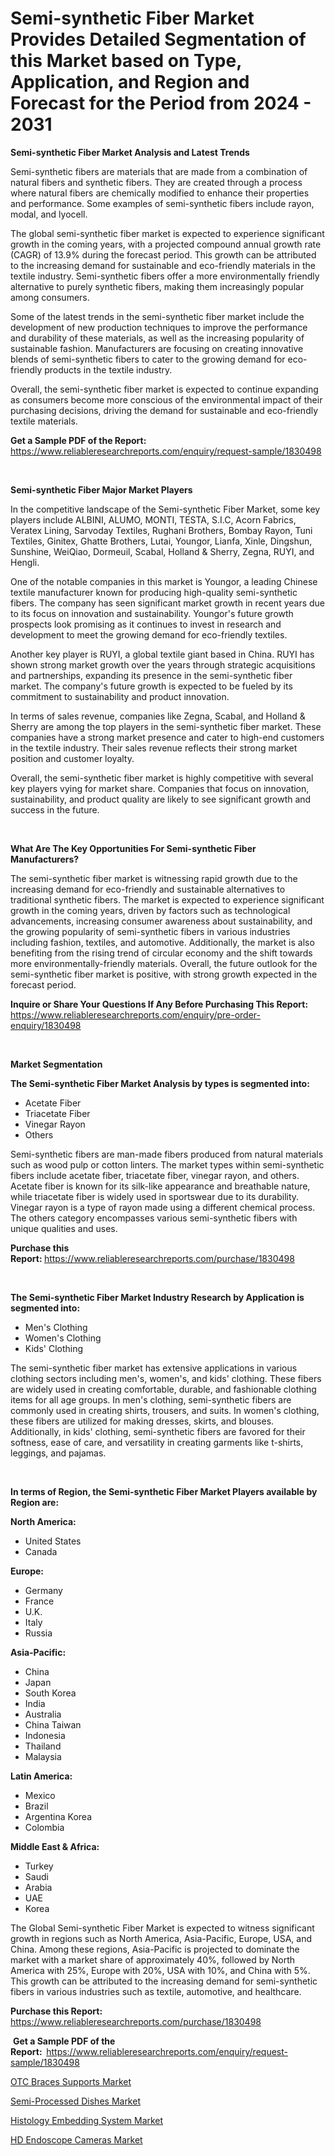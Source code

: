 <p><h1>Semi-synthetic Fiber Market Provides Detailed Segmentation of this Market based on Type, Application, and Region and Forecast for the Period from 2024 - 2031</h1></p><p><strong>Semi-synthetic Fiber Market Analysis and Latest Trends</strong></p>
<p><p>Semi-synthetic fibers are materials that are made from a combination of natural fibers and synthetic fibers. They are created through a process where natural fibers are chemically modified to enhance their properties and performance. Some examples of semi-synthetic fibers include rayon, modal, and lyocell.</p><p>The global semi-synthetic fiber market is expected to experience significant growth in the coming years, with a projected compound annual growth rate (CAGR) of 13.9% during the forecast period. This growth can be attributed to the increasing demand for sustainable and eco-friendly materials in the textile industry. Semi-synthetic fibers offer a more environmentally friendly alternative to purely synthetic fibers, making them increasingly popular among consumers.</p><p>Some of the latest trends in the semi-synthetic fiber market include the development of new production techniques to improve the performance and durability of these materials, as well as the increasing popularity of sustainable fashion. Manufacturers are focusing on creating innovative blends of semi-synthetic fibers to cater to the growing demand for eco-friendly products in the textile industry.</p><p>Overall, the semi-synthetic fiber market is expected to continue expanding as consumers become more conscious of the environmental impact of their purchasing decisions, driving the demand for sustainable and eco-friendly textile materials.</p></p>
<p><strong>Get a Sample PDF of the Report:&nbsp;</strong> <a href="https://www.reliableresearchreports.com/enquiry/request-sample/1830498">https://www.reliableresearchreports.com/enquiry/request-sample/1830498</a></p>
<p>&nbsp;</p>
<p><strong>Semi-synthetic Fiber Major Market Players</strong></p>
<p><p>In the competitive landscape of the Semi-synthetic Fiber Market, some key players include ALBINI, ALUMO, MONTI, TESTA, S.I.C, Acorn Fabrics, Veratex Lining, Sarvoday Textiles, Rughani Brothers, Bombay Rayon, Tuni Textiles, Ginitex, Ghatte Brothers, Lutai, Youngor, Lianfa, Xinle, Dingshun, Sunshine, WeiQiao, Dormeuil, Scabal, Holland & Sherry, Zegna, RUYI, and Hengli. </p><p>One of the notable companies in this market is Youngor, a leading Chinese textile manufacturer known for producing high-quality semi-synthetic fibers. The company has seen significant market growth in recent years due to its focus on innovation and sustainability. Youngor's future growth prospects look promising as it continues to invest in research and development to meet the growing demand for eco-friendly textiles.</p><p>Another key player is RUYI, a global textile giant based in China. RUYI has shown strong market growth over the years through strategic acquisitions and partnerships, expanding its presence in the semi-synthetic fiber market. The company's future growth is expected to be fueled by its commitment to sustainability and product innovation.</p><p>In terms of sales revenue, companies like Zegna, Scabal, and Holland & Sherry are among the top players in the semi-synthetic fiber market. These companies have a strong market presence and cater to high-end customers in the textile industry. Their sales revenue reflects their strong market position and customer loyalty.</p><p>Overall, the semi-synthetic fiber market is highly competitive with several key players vying for market share. Companies that focus on innovation, sustainability, and product quality are likely to see significant growth and success in the future.</p></p>
<p>&nbsp;</p>
<p><strong>What Are The Key Opportunities For Semi-synthetic Fiber Manufacturers?</strong></p>
<p><p>The semi-synthetic fiber market is witnessing rapid growth due to the increasing demand for eco-friendly and sustainable alternatives to traditional synthetic fibers. The market is expected to experience significant growth in the coming years, driven by factors such as technological advancements, increasing consumer awareness about sustainability, and the growing popularity of semi-synthetic fibers in various industries including fashion, textiles, and automotive. Additionally, the market is also benefiting from the rising trend of circular economy and the shift towards more environmentally-friendly materials. Overall, the future outlook for the semi-synthetic fiber market is positive, with strong growth expected in the forecast period.</p></p>
<p><strong>Inquire or Share Your Questions If Any Before Purchasing This Report:</strong> <a href="https://www.reliableresearchreports.com/enquiry/pre-order-enquiry/1830498">https://www.reliableresearchreports.com/enquiry/pre-order-enquiry/1830498</a></p>
<p>&nbsp;</p>
<p><strong>Market Segmentation</strong></p>
<p><strong>The Semi-synthetic Fiber Market Analysis by types is segmented into:</strong></p>
<p><ul><li>Acetate Fiber</li><li>Triacetate Fiber</li><li>Vinegar Rayon</li><li>Others</li></ul></p>
<p><p>Semi-synthetic fibers are man-made fibers produced from natural materials such as wood pulp or cotton linters. The market types within semi-synthetic fibers include acetate fiber, triacetate fiber, vinegar rayon, and others. Acetate fiber is known for its silk-like appearance and breathable nature, while triacetate fiber is widely used in sportswear due to its durability. Vinegar rayon is a type of rayon made using a different chemical process. The others category encompasses various semi-synthetic fibers with unique qualities and uses.</p></p>
<p><strong>Purchase this Report:&nbsp;</strong><a href="https://www.reliableresearchreports.com/purchase/1830498">https://www.reliableresearchreports.com/purchase/1830498</a></p>
<p>&nbsp;</p>
<p><strong>The Semi-synthetic Fiber Market Industry Research by Application is segmented into:</strong></p>
<p><ul><li>Men's Clothing</li><li>Women's Clothing</li><li>Kids' Clothing</li></ul></p>
<p><p>The semi-synthetic fiber market has extensive applications in various clothing sectors including men's, women's, and kids' clothing. These fibers are widely used in creating comfortable, durable, and fashionable clothing items for all age groups. In men's clothing, semi-synthetic fibers are commonly used in creating shirts, trousers, and suits. In women's clothing, these fibers are utilized for making dresses, skirts, and blouses. Additionally, in kids' clothing, semi-synthetic fibers are favored for their softness, ease of care, and versatility in creating garments like t-shirts, leggings, and pajamas.</p></p>
<p>&nbsp;</p>
<p><strong>In terms of Region, the Semi-synthetic Fiber Market Players available by Region are:</strong></p>
<p>
    <p> <strong> North America: </strong>
        <ul>
            <li>United States</li>
            <li>Canada</li>
        </ul>
        </p> 
    <p> <strong> Europe: </strong>
        <ul>
            <li>Germany</li>
            <li>France</li>
            <li>U.K.</li>
            <li>Italy</li>
            <li>Russia</li>
        </ul>
        </p> 
    <p> <strong> Asia-Pacific: </strong>
        <ul>
            <li>China</li>
            <li>Japan</li>
            <li>South Korea</li>
            <li>India</li>
            <li>Australia</li>
            <li>China Taiwan</li>
            <li>Indonesia</li>
            <li>Thailand</li>
            <li>Malaysia</li>
        </ul>
        </p> 
    <p> <strong> Latin America: </strong>
        <ul>
            <li>Mexico</li>
            <li>Brazil</li>
            <li>Argentina Korea</li>
            <li>Colombia</li>
        </ul>
        </p> 
    <p> <strong> Middle East & Africa: </strong>
        <ul>
            <li>Turkey</li>
            <li>Saudi</li>
            <li>Arabia</li>
            <li>UAE</li>
            <li>Korea</li>
        </ul>
    </p>
    </p>
<p><p>The Global Semi-synthetic Fiber Market is expected to witness significant growth in regions such as North America, Asia-Pacific, Europe, USA, and China. Among these regions, Asia-Pacific is projected to dominate the market with a market share of approximately 40%, followed by North America with 25%, Europe with 20%, USA with 10%, and China with 5%. This growth can be attributed to the increasing demand for semi-synthetic fibers in various industries such as textile, automotive, and healthcare.</p></p>
<p><strong>Purchase this Report: </strong><a href="https://www.reliableresearchreports.com/purchase/1830498">https://www.reliableresearchreports.com/purchase/1830498</a></p>
<p>&nbsp;<strong>Get a Sample PDF of the Report:&nbsp;&nbsp;</strong><a href="https://www.reliableresearchreports.com/enquiry/request-sample/1830498">https://www.reliableresearchreports.com/enquiry/request-sample/1830498</a></p>
<p><strong></strong></p>
<p><p><a href="https://flame-sidecar-702.notion.site/Decoding-the-OTC-Braces-Supports-Market-A-Deep-Dive-into-the-Latest-Market-Trends-Market-Segmentat-a98c50f65337457cbb95de190de9da24">OTC Braces Supports Market</a></p><p><a href="https://view.publitas.com/reportprime-1/semi-processed-dishes-market-size-growth-and-forecast-from-2024-2031/">Semi-Processed Dishes Market</a></p><p><a href="https://pretty-mail-caf.notion.site/Histology-Embedding-System-Market-Size-Global-Industry-Overview-Market-Segmentation-and-Forecast--81d0f5d30ad14b3088a0c4ebbdd3602e">Histology Embedding System Market</a></p><p><a href="https://full-wildebeest-80b.notion.site/HD-Endoscope-Cameras-Market-Offer-Valuable-Insights-into-Market-Size-Market-Share-Market-Trends-a-c816fd6413e3441a9996ddd9b6f2fd06">HD Endoscope Cameras Market</a></p></p>